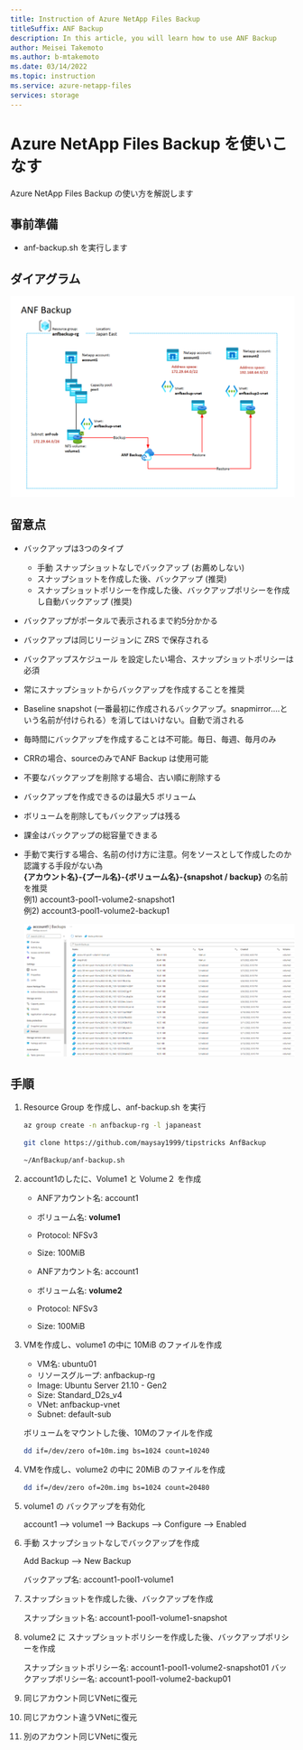 ```yaml
---
title: Instruction of Azure NetApp Files Backup
titleSuffix: ANF Backup
description: In this article, you will learn how to use ANF Backup
author: Meisei Takemoto
ms.author: b-mtakemoto
ms.date: 03/14/2022
ms.topic: instruction
ms.service: azure-netapp-files
services: storage
---
```


# Azure NetApp Files Backup を使いこなす

Azure NetApp Files Backup の使い方を解説します

## 事前準備

* anf-backup.sh を実行します

## ダイアグラム

![diagram](https://github.com/maysay1999/tipstricks/blob/main/images/anf_backup_diagram.png)

## 留意点

* バックアップは3つのタイプ  
  * 手動 スナップショットなしでバックアップ (お薦めしない)  
  * スナップショットを作成した後、バックアップ (推奨)  
  * スナップショットポリシーを作成した後、バックアップポリシーを作成し自動バックアップ (推奨)  

* バックアップがポータルで表示されるまで約5分かかる
* バックアップは同じリージョンに ZRS で保存される
* バックアップスケジュール を設定したい場合、スナップショットポリシーは必須
* 常にスナップショットからバックアップを作成することを推奨
* Baseline snapshot (一番最初に作成されるバックアップ。snapmirror....という名前が付けられる）を消してはいけない。自動で消される
* 毎時間にバックアップを作成することは不可能。毎日、毎週、毎月のみ
* CRRの場合、sourceのみでANF Backup は使用可能
* 不要なバックアップを削除する場合、古い順に削除する
* バックアップを作成できるのは最大5 ボリューム
* ボリュームを削除してもバックアップは残る
* 課金はバックアップの総容量できまる
* 手動で実行する場合、名前の付け方に注意。何をソースとして作成したのか認識する手段がない為  
  **{アカウント名}-{プール名}-{ボリューム名}-{snapshot / backup}** の名前を推奨  
  例1) account3-pool1-volume2-snapshot1  
  例2) account3-pool1-volume2-backup1  

  ![diagram](https://github.com/maysay1999/tipstricks/blob/main/images/anf_backup_sample.png)

## 手順

1. Resource Group を作成し、anf-backup.sh を実行

   ```bash
   az group create -n anfbackup-rg -l japaneast
   ```

   ```bash
   git clone https://github.com/maysay1999/tipstricks AnfBackup
   ```

   ```bash
   ~/AnfBackup/anf-backup.sh
   ```

2. account1のしたに、Volume1 と Volume２ を作成

   * ANFアカウント名: account1
   * ボリューム名: **volume1**
   * Protocol: NFSv3
   * Size: 100MiB

   * ANFアカウント名: account1
   * ボリューム名: **volume2**
   * Protocol: NFSv3
   * Size: 100MiB

3. VMを作成し、volume1 の中に 10MiB のファイルを作成

   * VM名: ubuntu01
   * リソースグループ: anfbackup-rg
   * Image: Ubuntu Server 21.10 - Gen2
   * Size: Standard_D2s_v4
   * VNet: anfbackup-vnet
   * Subnet: default-sub

   ボリュームをマウントした後、10Mのファイルを作成

   ```bash
   dd if=/dev/zero of=10m.img bs=1024 count=10240
   ```

4. VMを作成し、volume2 の中に 20MiB のファイルを作成

   ```bash
   dd if=/dev/zero of=20m.img bs=1024 count=20480
   ```

5. volume1 の バックアップを有効化

   account1 --> volume1 --> Backups --> Configure --> Enabled  

6. 手動 スナップショットなしでバックアップを作成

   Add Backup --> New Backup  

   バックアップ名: account1-pool1-volume1  

7. スナップショットを作成した後、バックアップを作成

   スナップショット名: account1-pool1-volume1-snapshot

8. volume2 に スナップショットポリシーを作成した後、バックアップポリシーを作成

   スナップショットポリシー名: account1-pool1-volume2-snapshot01
   バックアップポリシー名: account1-pool1-volume2-backup01

9. 同じアカウント同じVNetに復元

10. 同じアカウント違うVNetに復元

11. 別のアカウント同じVNetに復元
